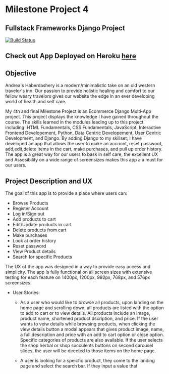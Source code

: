 # Milestone Project 4 
## Fullstack Frameworks Django Project
[![Build Status](https://travis-ci.com/callendera/MilestoneProject4.svg?branch=master)](https://travis-ci.com/callendera/MilestoneProject4)
## Check out App Deployed on Heroku [here](https://haberdashery-app.herokuapp.com/)
## Objective
Andrea's Haberdashery is a modern/minimalistic take on an old western travelor's inn. 
Our passion to provide holistic healing and comfort to our fellow weary travelors gives our website the edge 
in an ever developing world of health and self care.

My 4th and final Milestone Project is an Ecommerce Django Multi-App project. 
This project displays the knowledge I have gained throughout the course.
The skills learned in the modules leading up to this project including:
HTML Fundamentals, CSS Fundamentals, JavaScript, Interactive Frontend Developement, 
Python, Data Centric Developement, User Centric Development, and Django.
By adding Django to my skillset; I have developed an app that 
allows the user to make an account, reset password, add,edit,delete items in the cart, 
make purchases, and pull up order history. The app is a great way for our users to bask in self care, 
the excellent UX and Assesibility on a wide range of screensizes makes this app a a must for our users.
## Project Description and UX
The goal of this app is to provide a place where users can:
* Browse Products
* Register Account
* Log in/Sign out
* Add products to cart
* Edit/Update products in cart
* Delete products from cart
* Make purchases
* Look at order history
* Reset password
* View Product details
* Search for specific Products

The UX of the app was designed in a way to provide easy access and simplicity. 
The app is fully functional on all screen sizes with extensive testing for each feature on 1400px, 1200px, 992px, 768px, and 576px screensizes.

* User Stories:
    * As a user who would like to browse all products, upon landing on the home page and scrolling down, all products are listed 
    with the option to add to cart or to view details. All products include an image, product name, shortened product dscription, and price.
    If the user wants to veiw details while browsing products, when clicking the view details button 
    a modal appears that gives product image, name, a full description and price with an add to cart option or close option.
    Specific categories of products are also available. If the user selects the shop herbal or shop succulents buttons on second carousel slides, 
    the user will be directed to those items on the home page.
    
    * A user is looking for a speicfic product, they come to the landing page and select the search bar. If they input a value that  
